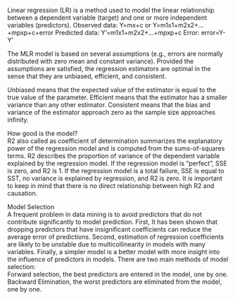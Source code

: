 Linear regression (LR) is a method used to model the linear relationship between a dependent variable (target) and one or more independent variables (predictors). 
Observed data: Y=mx+c or Y=m1x1+m2x2+…+mpxp+c+error
Predicted data: Y’=m1x1+m2x2+…+mpxp+c
Error: 		     error=Y-Y’

The MLR model is based on several assumptions (e.g., errors are normally distributed with zero mean and constant variance). Provided the assumptions are satisfied, the regression estimators are optimal in the sense that they are unbiased, efficient, and consistent. 

Unbiased means that the expected value of the estimator is equal to the true value of the parameter. 
Efficient means that the estimator has a smaller variance than any other estimator. 
Consistent means that the bias and variance of the estimator approach zero as the sample size approaches infinity.

How good is the model?		
R2 also called as coefficient of determination summarizes the explanatory power of the regression model and is computed from the sums-of-squares terms.
R2 describes the proportion of variance of the dependent variable explained by the regression model. If the regression model is “perfect”, SSE is zero, and R2 is 1. If the regression model is a total failure, SSE is equal to SST, no variance is explained by regression, and R2 is zero. It is important to keep in mind that there is no direct relationship between high R2 and causation.

Model Selection		
A frequent problem in data mining is to avoid predictors that do not contribute significantly to model prediction. First, It has been shown that dropping predictors that have insignificant coefficients can reduce the average error of predictions. Second, estimation of regression coefficients are likely to be unstable due to multicollinearity in models with many variables. Finally, a simpler model is a better model with more insight into the influence of predictors in models.  There are two main methods of model selection:		
Forward selection, the best predictors are entered in the model, one by one.
Backward Elimination, the worst predictors are eliminated from the model, one by one.
